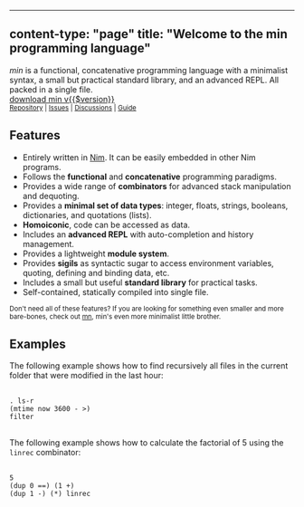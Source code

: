 -----
content-type: "page"
title: "Welcome to the min programming language"
-----
<div class="pure-g">
  <section class="pitch pure-u-1 pure-u-md-2-3">
    <em>min</em> is a functional, concatenative programming language 
    with a minimalist syntax, a small but practical standard library, and an advanced 
    REPL. All packed in a single file.
  </section>
  <section class="centered pure-u-1 pure-u-md-1-3">
    <a class="pure-button pure-button-primary" href="/get-started/"><i class="ti-download"></i> download min v{{$version}}</a><br />
    <small>
      <a href="https://github.com/h3rald/min">Repository</a> | 
      <a href="https://github.com/h3rald/min/issues">Issues</a> | 
      <a href="https://github.com/h3rald/min/discussions">Discussions</a> |
      <a href="https://h3rald.com/min/Min_DeveloperGuide.htm">Guide</a>
    </small>
  </section>
</div>
<div class="pure-g">
  <section class="pure-u-1 pure-u-md-1-2">
    <h2>Features</h2>
    <ul>
      <li>Entirely written in <a href="https://nim-lang.org">Nim</a>. It can be easily embedded in other Nim programs.</li>
      <li>Follows the <strong>functional</strong> and <strong>concatenative</strong> programming paradigms.</li>
      <li>Provides a wide range of <strong>combinators</strong> for advanced stack manipulation and dequoting.</li>
      <li>Provides a <strong>minimal set of data types</strong>: integer, floats, strings, booleans, dictionaries, and quotations (lists).</li>
      <li><strong>Homoiconic</strong>, code can be accessed as data.</li>
      <li>Includes an <strong>advanced REPL</strong> with auto-completion and history management.</li>
      <li>Provides a lightweight <strong>module system</strong>.</li>
      <li>Provides <strong>sigils</strong> as syntactic sugar to access environment variables, quoting, defining and binding data, etc.</li>
      <li>Includes a small but useful <strong>standard library</strong> for practical tasks.</li>
      <li>Self-contained, statically compiled into single file.</li>
    </ul>
    <p><small>
    Don't need all of these features? If you are looking for something even smaller and more bare-bones,
    check out <a href="https://h3rald.com/mn/">mn</a>, min's even more minimalist little brother.
    </small></p>
  </section>
  <section class="pure-u-1 pure-u-md-1-2">
    <h2>Examples</h2>
    <p>The following example shows how to find recursively all files in the current folder that were modified in the last hour:</p>
    <pre>
      <code>
. ls-r 
(mtime now 3600 - >) 
filter</code>
    </pre>
    <p>The following example shows how to calculate the factorial of 5 using the <code>linrec</code> combinator:</p>
    <pre>
      <code>
5 
(dup 0 ==) (1 +) 
(dup 1 -) (*) linrec</code>
    </pre>
  </section>
</div>